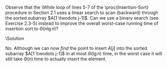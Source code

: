 Observe that the \While loop of lines 5-7 of the \proc{Insertion-Sort} procedure in Section 2.1 uses a linear search to scan (backward) through the sorted subarray $A[1 \twodots j-1]$. Can we use a binary search (see Exercise 2.3-5) instead to improve the overall worst-case running time of insertion sort to $\Theta(n \lg n)$?

\Solution

No. Although we can now *find* the point to insert $A[j]$ into the sorted subarray $A[1 \twodots j-1]$ in at most $\Theta(\lg n)$ time, in the worst case it will still take $\Theta(n)$ time to actually *insert* the element.
